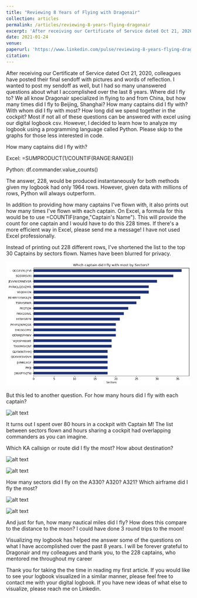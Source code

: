 ```yaml
---
title: "Reviewing 8 Years of Flying with Dragonair"
collection: articles
permalink: /articles/reviewing-8-years-flying-dragonair
excerpt: 'After receiving our Certificate of Service dated Oct 21, 2020, colleagues have posted their final sendoff with pictures and words of reflection. I wanted to post my sendoff as well, but I had so many unanswered questions about what I accomplished over the last 8 years. Where did I fly to?'
date: 2021-01-24
venue:
paperurl: 'https://www.linkedin.com/pulse/reviewing-8-years-flying-dragonair-azwin-lam/?trackingId=Uq5xe5q2H2R3gYW2DrTWwg%3D%3D'
citation:
---
```

<!-- This paper is about the number 1. The number 2 is left for future work. -->

<!-- [Download paper here](http://academicpages.github.io/files/paper1.pdf) -->

<!-- Recommended citation: Your Name, You. (2009). "Paper Title Number 1." <i>Journal 1</i>. 1(1). -->

After receiving our Certificate of Service dated Oct 21, 2020, colleagues have posted their final sendoff with pictures and words of reflection. I wanted to post my sendoff as well, but I had so many unanswered questions about what I accomplished over the last 8 years. Where did I fly to? We all know Dragonair specialized in flying to and from China, but how many times did I fly to Beijing, Shanghai? How many captains did I fly with? With whom did I fly with most? How long did we spend together in the cockpit? Most if not all of these questions can be answered with excel using our digital logbook csv. However, I decided to learn how to analyze my logbook using a programming language called Python. Please skip to the graphs for those less interested in code.

How many captains did I fly with?

Excel: =SUMPRODUCT(1/COUNTIF(RANGE:RANGE))

Python: df.commander.value_counts()

The answer, 228, would be produced instantaneously for both methods given my logbook had only 1964 rows. However, given data with millions of rows, Python will always outperform.

In addition to providing how many captains I've flown with, it also prints out how many times I've flown with each captain. On Excel, a formula for this would be to use =COUNTIF(range,"Captain's Name"). This will provide the count for one captain and I would have to do this 228 times. If there's a more efficient way in Excel, please send me a message! I have not used Excel professionally.

Instead of printing out 228 different rows, I've shortened the list to the top 30 Captains by sectors flown. Names have been blurred for privacy.

![alt text](https://github.com/azwinlam/azwinlam.github.io/blob/master/images/pilot%20log%20book/Which%20captain%20did%20I%20fly%20with%20most%20by%20sectors.png "Most Sectors Flown")

But this led to another question. For how many hours did I fly with each captain?

![alt text](https://github.com/azwinlam/azwinlam.github.io/blob/master/Cockpit%20Hours%20Shared%20Top%2030%20Commanders.png "Cockpit Hours Shared Top 30 Commanders.png")

It turns out I spent over 80 hours in a cockpit with Captain M! The list between sectors flown and hours sharing a cockpit had overlapping commanders as you can imagine.

Which KA callsign or route did I fly the most? How about destination?

![alt text](https://github.com/azwinlam/azwinlam.github.io/blob/master/Which%20route%20did%20I%20fly%20most.png "Which route did I fly most.png")

![alt text](https://github.com/azwinlam/azwinlam.github.io/blob/master/Destinations%20Count%20Not%20Hong%20Kong.png "Destinations Count Not Hong Kong.png")

How many sectors did I fly on the A330? A320? A321? Which airframe did I fly the most?

![alt text](https://github.com/azwinlam/azwinlam.github.io/blob/master/Which%20aircraft%20type%20did%20I%20fly%20most.png "Which aircraft type did I fly most.png")


![alt text](https://github.com/azwinlam/azwinlam.github.io/blob/master/Which%20aircraft%20type%20did%20I%20fly%20most.png "Sectors By Airframe.png")

And just for fun, how many nautical miles did I fly? How does this compare to the distance to the moon? I could have done 3 round trips to the moon!

Visualizing my logbook has helped me answer some of the questions on what I have accomplished over the past 8 years. I will be forever grateful to Dragonair and my colleagues and thank you, to the 228 captains, who mentored me throughout my career

Thank you for taking the the time in reading my first article. If you would like to see your logbook visualized in a similar manner, please feel free to contact me with your digital logbook. If you have new ideas of what else to visualize, please reach me on Linkedin.